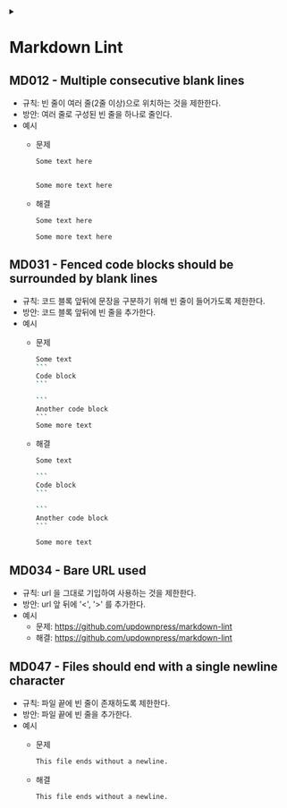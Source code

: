 <link rel="stylesheet" type="text/css" href="/css/header.css">
<link rel="stylesheet" type="text/css" href="/css/bootstrap/5.3.0-alpha1/bootstrap.css">
<div class="sticky-top bg-white pt-1 pb-2" id="header-div-max"></div>
<details id="display-none"><summary></summary>
  <script src="/js/header.js" defer="defer"></script>
  <script src="/js/table/numbering.js" defer="defer"></script>
  <script src="/js/bootstrap/5.3.0-alpha1/bootstrap.bundle.js" defer="defer"></script>
</details>

# Markdown Lint

## MD012 - Multiple consecutive blank lines

- 규칙: 빈 줄이 여러 줄(2줄 이상)으로 위치하는 것을 제한한다.
- 방안: 여러 줄로 구성된 빈 줄을 하나로 줄인다.
- 예시  
  - 문제  

    ```bash
    Some text here


    Some more text here
    ```

  - 해결
  
    ```bash
    Some text here

    Some more text here
    ```

## MD031 - Fenced code blocks should be surrounded by blank lines

- 규칙: 코드 블록 앞뒤에 문장을 구분하기 위해 빈 줄이 들어가도록 제한한다.
- 방안: 코드 블록 앞뒤에 빈 줄을 추가한다.
- 예시  
  - 문제  

    ````bash
    Some text
    ```
    Code block
    ```

    ```
    Another code block
    ```
    Some more text
    ````

  - 해결
  
    ````bash
    Some text

    ```
    Code block
    ```

    ```
    Another code block
    ```

    Some more text
    ````

## MD034 - Bare URL used

- 규칙: url 을 그대로 기입하여 사용하는 것을 제한한다.
- 방안: url 앞 뒤에 '<', '>' 를 추가한다.
- 예시  
  - 문제: https://github.com/updownpress/markdown-lint
  - 해결: <https://github.com/updownpress/markdown-lint>

## MD047 - Files should end with a single newline character

- 규칙: 파일 끝에 빈 줄이 존재하도록 제한한다.
- 방안: 파일 끝에 빈 줄을 추가한다.
- 예시  
  - 문제  

    ````bash
    This file ends without a newline.
    ````

  - 해결
  
    ````bash
    This file ends without a newline.
    
    ````
